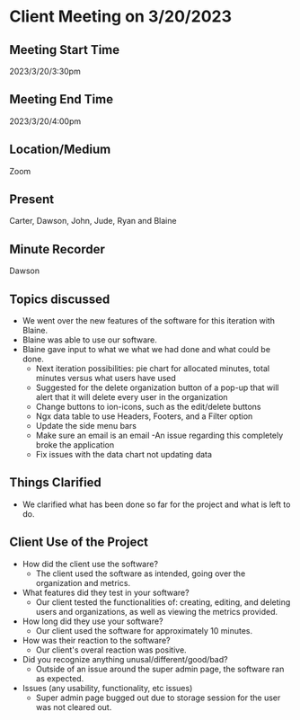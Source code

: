 # Client Meeting on 3/20/2023

## Meeting Start Time

2023/3/20/3:30pm

## Meeting End Time

2023/3/20/4:00pm

## Location/Medium

Zoom

## Present

Carter, Dawson, John, Jude, Ryan and Blaine

## Minute Recorder

Dawson

## Topics discussed

- We went over the new features of the software for this iteration with Blaine.
- Blaine was able to use our software.
- Blaine gave input to what we what we had done and what could be done.
  - Next iteration possibilities: pie chart for allocated minutes, total minutes versus what users have used
  - Suggested for the delete organization button of a pop-up that will alert that it will delete every user in the organization
  - Change buttons to ion-icons, such as the edit/delete buttons
  - Ngx data table to use Headers, Footers, and a Filter option
  - Update the side menu bars
  - Make sure an email is an email
    -An issue regarding this completely broke the application
  - Fix issues with the data chart not updating data

## Things Clarified

- We clarified what has been done so far for the project and what is left to do.

## Client Use of the Project
- How did the client use the software?
  - The client used the software as intended, going over the organization and metrics.
- What features did they test in your software?
  - Our client tested the functionalities of: creating, editing, and deleting users and organizations, as well as viewing the metrics provided.
- How long did they use your software?
  - Our client used the software for approximately 10 minutes.
- How was their reaction to the software?
  - Our client's overal reaction was positive. 
- Did you recognize anything unusal/different/good/bad?
  - Outside of an issue around the super admin page, the software ran as expected.
- Issues (any usability, functionality, etc issues)
  - Super admin page bugged out due to storage session for the user was not cleared out.
